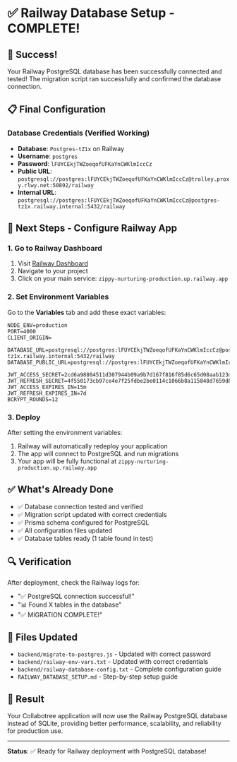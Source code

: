 # ✅ Railway Database Setup - COMPLETE!

## 🎉 Success!
Your Railway PostgreSQL database has been successfully connected and tested! The migration script ran successfully and confirmed the database connection.

## 📋 Final Configuration

### Database Credentials (Verified Working)
- **Database**: `Postgres-tZ1x` on Railway
- **Username**: `postgres`
- **Password**: `lFUYCEkjTWZoeqofUFKaYnCWKlmIccCz`
- **Public URL**: `postgresql://postgres:lFUYCEkjTWZoeqofUFKaYnCWKlmIccCz@trolley.proxy.rlwy.net:50892/railway`
- **Internal URL**: `postgresql://postgres:lFUYCEkjTWZoeqofUFKaYnCWKlmIccCz@postgres-tz1x.railway.internal:5432/railway`

## 🚀 Next Steps - Configure Railway App

### 1. Go to Railway Dashboard
1. Visit [Railway Dashboard](https://railway.app/dashboard)
2. Navigate to your project
3. Click on your main service: `zippy-nurturing-production.up.railway.app`

### 2. Set Environment Variables
Go to the **Variables** tab and add these exact variables:

```
NODE_ENV=production
PORT=4000
CLIENT_ORIGIN=

DATABASE_URL=postgresql://postgres:lFUYCEkjTWZoeqofUFKaYnCWKlmIccCz@postgres-tz1x.railway.internal:5432/railway
DATABASE_PUBLIC_URL=postgresql://postgres:lFUYCEkjTWZoeqofUFKaYnCWKlmIccCz@trolley.proxy.rlwy.net:50892/railway

JWT_ACCESS_SECRET=2cd6a98804511d307944b09a9b7d167f816f85d6c65d08aab123d03a34317b4d
JWT_REFRESH_SECRET=4f550173cb97ce4e7f25fdbe2be0114c1066b8a115848d7659d82641ef9cee16
JWT_ACCESS_EXPIRES_IN=15m
JWT_REFRESH_EXPIRES_IN=7d
BCRYPT_ROUNDS=12
```

### 3. Deploy
After setting the environment variables:
1. Railway will automatically redeploy your application
2. The app will connect to PostgreSQL and run migrations
3. Your app will be fully functional at `zippy-nurturing-production.up.railway.app`

## ✅ What's Already Done
- ✅ Database connection tested and verified
- ✅ Migration script updated with correct credentials
- ✅ Prisma schema configured for PostgreSQL
- ✅ All configuration files updated
- ✅ Database tables ready (1 table found in test)

## 🔍 Verification
After deployment, check the Railway logs for:
- "✅ PostgreSQL connection successful!"
- "📊 Found X tables in the database"
- "✅ MIGRATION COMPLETE!"

## 📁 Files Updated
- `backend/migrate-to-postgres.js` - Updated with correct password
- `backend/railway-env-vars.txt` - Updated with correct credentials
- `backend/railway-database-config.txt` - Complete configuration guide
- `RAILWAY_DATABASE_SETUP.md` - Step-by-step setup guide

## 🎯 Result
Your Collabotree application will now use the Railway PostgreSQL database instead of SQLite, providing better performance, scalability, and reliability for production use.

---
**Status**: ✅ Ready for Railway deployment with PostgreSQL database!







